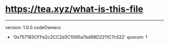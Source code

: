 # https://tea.xyz/what-is-this-file
---
version: 1.0.0
codeOwners:
  - '0x757183CFFe2c2CC2d3C1065a7bd98D2211C7c522'
quorum: 1
